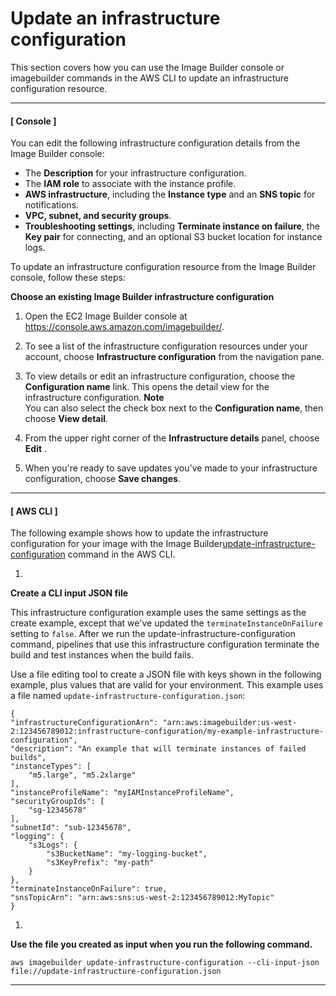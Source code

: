# Update an infrastructure configuration<a name="update-infra-config"></a>

This section covers how you can use the Image Builder console or imagebuilder commands in the AWS CLI to update an infrastructure configuration resource\.

------
#### [ Console ]

You can edit the following infrastructure configuration details from the Image Builder console:
+ The **Description** for your infrastructure configuration\.
+ The **IAM role** to associate with the instance profile\.
+ **AWS infrastructure**, including the **Instance type** and an **SNS topic** for notifications\.
+ **VPC, subnet, and security groups**\.
+ **Troubleshooting settings**, including **Terminate instance on failure**, the **Key pair** for connecting, and an optional S3 bucket location for instance logs\.

To update an infrastructure configuration resource from the Image Builder console, follow these steps:

**Choose an existing Image Builder infrastructure configuration**

1. Open the EC2 Image Builder console at [https://console\.aws\.amazon\.com/imagebuilder/](https://console.aws.amazon.com/imagebuilder/)\.

1. To see a list of the infrastructure configuration resources under your account, choose **Infrastructure configuration** from the navigation pane\.

1. To view details or edit an infrastructure configuration, choose the **Configuration name** link\. This opens the detail view for the infrastructure configuration\.
**Note**  
You can also select the check box next to the **Configuration name**, then choose **View detail**\.

1. From the upper right corner of the **Infrastructure details** panel, choose **Edit** \.

1. When you're ready to save updates you've made to your infrastructure configuration, choose **Save changes**\.

------
#### [ AWS CLI ]

The following example shows how to update the infrastructure configuration for your image with the Image Builder[update\-infrastructure\-configuration](https://awscli.amazonaws.com/v2/documentation/api/latest/reference/imagebuilder/update-infrastructure-configuration.html) command in the AWS CLI\.

1. 

**Create a CLI input JSON file**

   This infrastructure configuration example uses the same settings as the create example, except that we've updated the `terminateInstanceOnFailure` setting to `false`\. After we run the update\-infrastructure\-configuration command, pipelines that use this infrastructure configuration terminate the build and test instances when the build fails\.

   Use a file editing tool to create a JSON file with keys shown in the following example, plus values that are valid for your environment\. This example uses a file named `update-infrastructure-configuration.json`:

   ```
   {
   "infrastructureConfigurationArn": "arn:aws:imagebuilder:us-west-2:123456789012:infrastructure-configuration/my-example-infrastructure-configuration",
   "description": "An example that will terminate instances of failed builds",
   "instanceTypes": [
       "m5.large", "m5.2xlarge"
   ],
   "instanceProfileName": "myIAMInstanceProfileName",
   "securityGroupIds": [
       "sg-12345678"
   ],
   "subnetId": "sub-12345678",
   "logging": {
       "s3Logs": {
           "s3BucketName": "my-logging-bucket",
           "s3KeyPrefix": "my-path"
       }
   },
   "terminateInstanceOnFailure": true,
   "snsTopicArn": "arn:aws:sns:us-west-2:123456789012:MyTopic"
   }
   ```

1. 

**Use the file you created as input when you run the following command\.**

   ```
   aws imagebuilder update-infrastructure-configuration --cli-input-json file://update-infrastructure-configuration.json
   ```

------